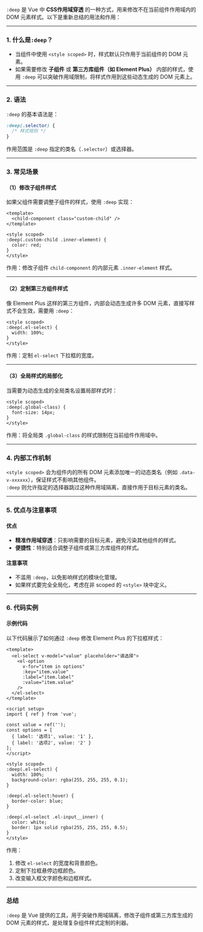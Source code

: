 `:deep` 是 Vue 中 **CSS作用域穿透** 的一种方式，用来修改不在当前组件作用域内的 DOM 元素样式。以下是重新总结的用法和作用：

---

### 1. **什么是`:deep`？**
- 当组件中使用 `<style scoped>` 时，样式默认只作用于当前组件的 DOM 元素。
- 如果需要修改 **子组件** 或 **第三方库组件（如 Element Plus）** 内部的样式，使用 `:deep` 可以突破作用域限制，将样式作用到这些动态生成的 DOM 元素上。

---

### 2. **语法**
`:deep` 的基本语法是：
```css
:deep(.selector) {
  /* 样式规则 */
}
```
作用范围是 `:deep` 指定的类名（`.selector`）或选择器。

---

### 3. **常见场景**
#### （1）**修改子组件样式**
如果父组件需要调整子组件的样式，使用 `:deep` 实现：
```vue
<template>
  <child-component class="custom-child" />
</template>

<style scoped>
:deep(.custom-child .inner-element) {
  color: red;
}
</style>
```
作用：修改子组件 `child-component` 的内部元素 `.inner-element` 样式。

---

#### （2）**定制第三方组件样式**
像 Element Plus 这样的第三方组件，内部会动态生成许多 DOM 元素，直接写样式不会生效，需要用 `:deep`：
```vue
<style scoped>
:deep(.el-select) {
  width: 100%;
}
</style>
```
作用：定制 `el-select` 下拉框的宽度。

---

#### （3）**全局样式的局部化**
当需要为动态生成的全局类名设置局部样式时：
```vue
<style scoped>
:deep(.global-class) {
  font-size: 14px;
}
</style>
```
作用：将全局类 `.global-class` 的样式限制在当前组件作用域中。

---

### 4. **内部工作机制**
`<style scoped>` 会为组件内的所有 DOM 元素添加唯一的动态类名（例如 `.data-v-xxxxxx`），保证样式不影响其他组件。  
`:deep` 则允许指定的选择器跳过这种作用域隔离，直接作用于目标元素的类名。

---

### 5. **优点与注意事项**
#### **优点**
- **精准作用域穿透**：只影响需要的目标元素，避免污染其他组件的样式。
- **便捷性**：特别适合调整子组件或第三方库组件的样式。

#### **注意事项**
- 不滥用 `:deep`，以免影响样式的模块化管理。
- 如果样式要完全全局化，考虑在非 scoped 的 `<style>` 块中定义。

---

### 6. **代码实例**
#### 示例代码
以下代码展示了如何通过 `:deep` 修改 Element Plus 的下拉框样式：
```vue
<template>
  <el-select v-model="value" placeholder="请选择">
    <el-option
      v-for="item in options"
      :key="item.value"
      :label="item.label"
      :value="item.value"
    />
  </el-select>
</template>

<script setup>
import { ref } from 'vue';

const value = ref('');
const options = [
  { label: '选项1', value: '1' },
  { label: '选项2', value: '2' }
];
</script>

<style scoped>
:deep(.el-select) {
  width: 100%;
  background-color: rgba(255, 255, 255, 0.1);
}

:deep(.el-select:hover) {
  border-color: blue;
}

:deep(.el-select .el-input__inner) {
  color: white;
  border: 1px solid rgba(255, 255, 255, 0.5);
}
</style>
```

作用：
1. 修改 `el-select` 的宽度和背景颜色。
2. 定制下拉框悬停边框颜色。
3. 改变输入框文字颜色和边框样式。

---

### 总结
`:deep` 是 Vue 提供的工具，用于突破作用域隔离，修改子组件或第三方库生成的 DOM 元素的样式，是处理复杂组件样式定制的利器。
